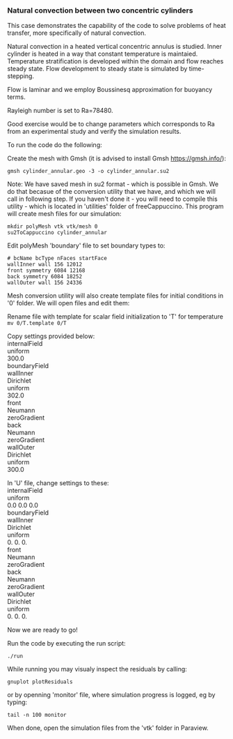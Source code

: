 ### Natural convection between two concentric cylinders

This case demonstrates the capability of the code to solve problems of heat transfer, more specifically of natural convection.

Natural convection in a heated vertical concentric annulus is studied. Inner cylinder is heated in a way that constant temperature is maintaied. Temperature stratification is developed within the domain and flow reaches steady state. Flow development to steady state is simulated by time-stepping.

Flow is laminar and we employ Boussinesq approximation for buoyancy terms.

Rayleigh number is set to Ra=78480.

Good exercise would be to change parameters which corresponds to Ra from an experimental study and verify the simulation results.

To run the code do the following:

Create the mesh with Gmsh (it is advised to install Gmsh https://gmsh.info/):

`gmsh cylinder_annular.geo -3 -o cylinder_annular.su2`

Note: We have saved mesh in su2 format - which is possible in Gmsh. We do that becasue of the conversion utility that we have, and which we will call in following step. If you haven't done it - you will need to compile this utility - which is located in 'utilities' folder of freeCappuccino. This program will create mesh files for our simulation:

`mkdir polyMesh vtk vtk/mesh 0`  
`su2ToCappuccino cylinder_annular`  


Edit polyMesh 'boundary' file to set boundary types to:

```
# bcName bcType nFaces startFace  
wallInner wall 156 12012  
front symmetry 6084 12168  
back symmetry 6084 18252  
wallOuter wall 156 24336  
```

Mesh conversion utility will also create template files for initial conditions in '0' folder. We will open files and edit them:

Rename file with template for scalar field initialization to 'T' for temperature
`mv 0/T.template 0/T`

Copy settings provided below:  
internalField  
  uniform  
  300.0  
boundaryField  
wallInner  
   Dirichlet  
    uniform  
     302.0  
front  
   Neumann  
    zeroGradient  
back  
   Neumann  
    zeroGradient  
wallOuter  
   Dirichlet  
    uniform  
     300.0  

In 'U' file, change settings to these:  
internalField  
  uniform  
  0.0 0.0 0.0  
boundaryField  
wallInner  
   Dirichlet  
    uniform  
     0. 0. 0.  
front  
   Neumann  
    zeroGradient  
back  
   Neumann  
    zeroGradient  
wallOuter  
   Dirichlet  
    uniform  
     0. 0. 0.  


Now we are ready to go!

Run the code by executing the run script:

`./run`

While running you may visualy inspect the residuals by calling:

`gnuplot plotResiduals`

or by openning 'monitor' file, where simulation progress is logged, eg by typing:

`tail -n 100 monitor`

When done, open the simulation files from the 'vtk' folder in Paraview.
